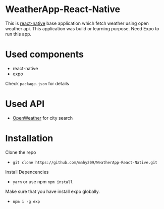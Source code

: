 # WeatherApp-React-Native

This is [react-native](https://facebook.github.io/react-native/) base application which fetch weather using open weather api. This application was build or learning purpose.
Need Expo to run this app.

# Used components

* react-native
* expo

Check `package.json` for details

# Used API

* [OpenWeather](https://openweathermap.org/) for city search


# Installation
Clone the repo
*  ``` git clone https://github.com/mahy209/WeatherApp-React-Native.git ```

Install Depencencies
 * ``` yarn ```   or use npm    ``` npm install ```
 
Make sure that you have install expo globally.

* ``` npm i -g exp ```
